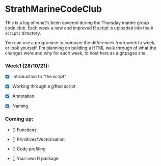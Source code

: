 # StrathMarineCodeClub


This is a log of what's been covered during the Thursday marine group code club. Each week a new and improved R script is uploaded into the `R scripts` directory. 

You can use a programme to compare the differences from week to week, or look yourself. I'm planning on building a HTML walk through of what the changes were and why for each week, to host here as a gitpages site. 


### Week1 (28/10/21):

- [x] Introduction to "the script"

- [x] Working through a gifted script

- [x] Annotation

- [x] Naming

### Coming up:

- [] Functions

- [] Primitives/Vectorisation

- [] Code profiling

- [] Your own R package
